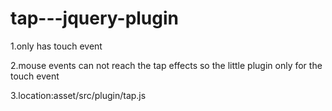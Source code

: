 tap---jquery-plugin
===================
1.only has touch event

2.mouse events can not reach the tap effects so the little plugin only for the touch event

3.location:asset/src/plugin/tap.js
